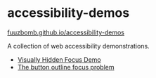 # accessibility-demos
[fuuzbomb.github.io/accessibility-demos](http://fuzzbomb.github.io/accessibility-demos/)

A collection of web accessibility demonstrations.

- [Visually Hidden Focus Demo](http://fuzzbomb.github.io/accessibility-demos/visually-hidden-focus-test.html)
- [The button outline focus problem](http://fuzzbomb.github.io/accessibility-demos/focus-white-outline-problem.html)
